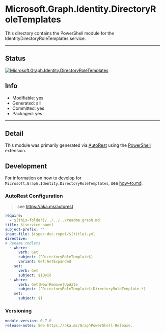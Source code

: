 <!-- region Generated -->
# Microsoft.Graph.Identity.DirectoryRoleTemplates
This directory contains the PowerShell module for the IdentityDirectoryRoleTemplates service.

---
## Status
[![Microsoft.Graph.Identity.DirectoryRoleTemplates](https://img.shields.io/powershellgallery/v/Microsoft.Graph.Identity.DirectoryRoleTemplates.svg?style=flat-square&label=Microsoft.Graph.Identity.DirectoryRoleTemplates "Microsoft.Graph.Identity.DirectoryRoleTemplates")](https://www.powershellgallery.com/packages/Microsoft.Graph.Identity.DirectoryRoleTemplates/)

## Info
- Modifiable: yes
- Generated: all
- Committed: yes
- Packaged: yes

---
## Detail
This module was primarily generated via [AutoRest](https://github.com/Azure/autorest) using the [PowerShell](https://github.com/Azure/autorest.powershell) extension.

## Development
For information on how to develop for `Microsoft.Graph.Identity.DirectoryRoleTemplates`, see [how-to.md](how-to.md).
<!-- endregion -->

### AutoRest Configuration

> see https://aka.ms/autorest

``` yaml
require:
  - $(this-folder)/../../../readme.graph.md
title: $(service-name)
subject-prefix: ''
input-file: $(spec-doc-repo)/$(title).yml
directive:
# Rename cmdlets
  - where:
      verb: Get
      subject: (^DirectoryRoleTemplate$)
      variant: Get|GetExpanded
    set:
      verb: Get
      subject: $1ById
  - where:
      verb: Get|New|Remove|Update
      subject: (^DirectoryRoleTemplate)(DirectoryRoleTemplate.*)
    set:
      subject: $1
```
### Versioning

``` yaml
module-version: 0.7.0
release-notes: See https://aka.ms/GraphPowerShell-Release.
```
